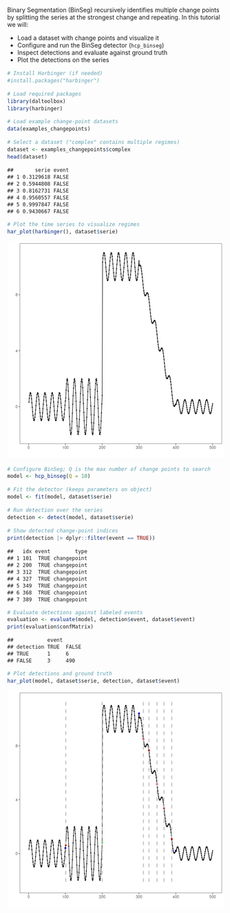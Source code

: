 Binary Segmentation (BinSeg) recursively identifies multiple change points by splitting the series at the strongest change and repeating. In this tutorial we will:

- Load a dataset with change points and visualize it
- Configure and run the BinSeg detector (`hcp_binseg`)
- Inspect detections and evaluate against ground truth
- Plot the detections on the series


``` r
# Install Harbinger (if needed)
#install.packages("harbinger")
```


``` r
# Load required packages
library(daltoolbox)
library(harbinger) 
```


``` r
# Load example change-point datasets
data(examples_changepoints)
```


``` r
# Select a dataset ("complex" contains multiple regimes)
dataset <- examples_changepoints$complex
head(dataset)
```

```
##       serie event
## 1 0.3129618 FALSE
## 2 0.5944808 FALSE
## 3 0.8162731 FALSE
## 4 0.9560557 FALSE
## 5 0.9997847 FALSE
## 6 0.9430667 FALSE
```


``` r
# Plot the time series to visualize regimes
har_plot(harbinger(), dataset$serie)
```

![plot of chunk unnamed-chunk-5](fig/hcp_binseg/unnamed-chunk-5-1.png)


``` r
# Configure BinSeg; Q is the max number of change points to search
model <- hcp_binseg(Q = 10)
```


``` r
# Fit the detector (keeps parameters on object)
model <- fit(model, dataset$serie)
```


``` r
# Run detection over the series
detection <- detect(model, dataset$serie)
```


``` r
# Show detected change-point indices
print(detection |> dplyr::filter(event == TRUE))
```

```
##   idx event        type
## 1 101  TRUE changepoint
## 2 200  TRUE changepoint
## 3 312  TRUE changepoint
## 4 327  TRUE changepoint
## 5 349  TRUE changepoint
## 6 368  TRUE changepoint
## 7 389  TRUE changepoint
```


``` r
# Evaluate detections against labeled events
evaluation <- evaluate(model, detection$event, dataset$event)
print(evaluation$confMatrix)
```

```
##           event      
## detection TRUE  FALSE
## TRUE      1     6    
## FALSE     3     490
```


``` r
# Plot detections and ground truth
har_plot(model, dataset$serie, detection, dataset$event)
```

![plot of chunk unnamed-chunk-11](fig/hcp_binseg/unnamed-chunk-11-1.png)


